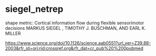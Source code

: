 # siegel_netrep

shape metric: Cortical information flow during flexible sensorimotor decisions
MARKUS SIEGEL , TIMOTHY J. BUSCHMAN, AND EARL K. MILLER

https://www.science.org/doi/10.1126/science.aab0551?url_ver=Z39.88-2003&rfr_id=ori:rid:crossref.org&rfr_dat=cr_pub%20%200pubmed
